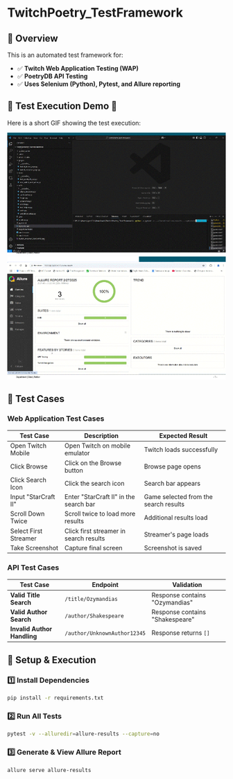 # TwitchPoetry_TestFramework

## 📌 Overview
This is an automated test framework for:
- ✅ **Twitch Web Application Testing (WAP)**
- ✅ **PoetryDB API Testing**
- ✅ **Uses Selenium (Python), Pytest, and Allure reporting**

## 📌 Test Execution Demo 🎥
Here is a short GIF showing the test execution:

![Test Execution](test_execution.gif) 
![Test Execution Report](test_execution_report.gif)

## 📌 Test Cases

### **Web Application Test Cases**
| **Test Case** | **Description** | **Expected Result** |
|--------------|---------------|---------------------|
| Open Twitch Mobile | Open Twitch on mobile emulator | Twitch loads successfully |
| Click Browse | Click on the Browse button | Browse page opens |
| Click Search Icon | Click the search icon | Search bar appears |
| Input "StarCraft II" | Enter "StarCraft II" in the search bar | Game selected from the search results |
| Scroll Down Twice | Scroll twice to load more results | Additional results load |
| Select First Streamer | Click first streamer in search results | Streamer's page loads |
| Take Screenshot | Capture final screen | Screenshot is saved |

### **API Test Cases**
| **Test Case** | **Endpoint** | **Validation** |
|--------------|------------|---------------|
| **Valid Title Search** | `/title/Ozymandias` | Response contains "Ozymandias" |
| **Valid Author Search** | `/author/Shakespeare` | Response contains "Shakespeare" |
| **Invalid Author Handling** | `/author/UnknownAuthor12345` | Response returns `[]` |

## 📌 Setup & Execution

### **1️⃣ Install Dependencies**
```sh
pip install -r requirements.txt
```

### **2️⃣ Run All Tests**
```sh
pytest -v --alluredir=allure-results --capture=no
```

### **3️⃣ Generate & View Allure Report**
```sh
allure serve allure-results
```
